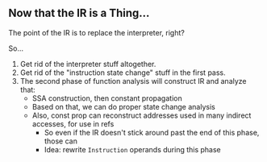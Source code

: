 
## Now that the IR is a Thing...

The point of the IR is to replace the interpreter, right?

So...

1. Get rid of the interpreter stuff altogether.
2. Get rid of the "instruction state change" stuff in the first pass.
3. The second phase of function analysis will construct IR and analyze that:
	- SSA construction, then constant propagation
	- Based on that, we can do proper state change analysis
	- Also, const prop can reconstruct addresses used in many indirect accesses, for use in refs
		- So even if the IR doesn't stick around past the end of this phase, those can
		- Idea: rewrite `Instruction` operands during this phase